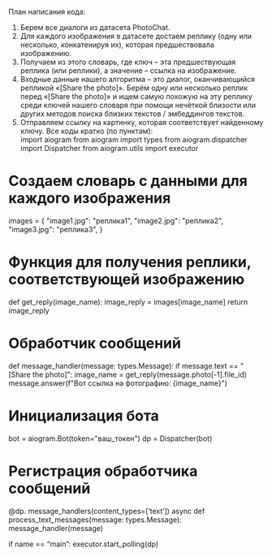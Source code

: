 План написания кода:
1. Берем все диалоги из датасета PhotoChat.
2. Для каждого изображения в датасете достаем реплику (одну
или несколько, конкатенируя их), которая предшествовала изображению.
3. Получаем из этого словарь, где ключ – эта предшествующая реплика
(или реплики), а значение – ссылка на изображение.
4. Входные данные нашего алгоритма – это диалог, оканчивающийся
репликой «[Share the photo]». Берём одну или несколько реплик перед
«[Share the photo]» и ищем самую похожую на эту реплику среди ключей
нашего словаря при помощи нечёткой близости или других методов поиска
близких текстов / эмбеддингов текстов.
5. Отправляем ссылку на картинку, которая соответствует найденному ключу.
Все коды кратко (по пунктам):                                                                                                                                                                                           
 import aiogram
from aiogram import types
from aiogram.dispatcher import Dispatcher
from aiogram.utils import executor

# Создаем словарь с данными для каждого изображения
images = {
    "image1.jpg": "реплика1",
    "image2.jpg": "реплика2",
    "image3.jpg": "реплика3",
}

# Функция для получения реплики, соответствующей изображению
def get_reply(image_name):
    image_reply = images[image_name]
    return image_reply

# Обработчик сообщений
def message_handler(message: types.Message):
    if message.text == "[Share the photo]":
        image_name = get_reply(message.photo[-1].file_id)
        message.answer(f"Вот ссылка на фотографию: {image_name}")

# Инициализация бота
bot = aiogram.Bot(token="ваш_токен")
dp = Dispatcher(bot)

# Регистрация обработчика сообщений
@dp.                                                                                                                                                                               message_handlers(content_types=[‘text’])
async def process_text_messages(message: types.Message):
message_handler(message)

if name == “main”:
executor.start_polling(dp)
